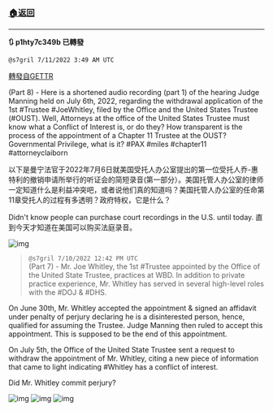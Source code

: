###  [:house:返回](README.md)
---


**:arrows_clockwise: p1hty7c349b 已轉發**

`@s7gril 7/11/2022 3:49 AM UTC`

[轉發自GETTR](https://gettr.com/post/p1hty7c349b)

(Part 8) - Here is a shortened audio recording (part 1) of the hearing Judge Manning held on July 6th, 2022, regarding the withdrawal application of the 1st #Trustee #JoeWhitley, filed by the Office and the United States Trustee (#OUST).  Well, Attorneys at the office of the United States Trustee must know what a Conflict of Interest is, or do they? How transparent is the process of the appointment of a Chapter 11 Trustee at the OUST? Governmental Privilege, what is it?    #PAX #miles #chapter11 #attorneyclaiborn

以下是曼宁法官于2022年7月6日就美国受托人办公室提出的第一位受托人乔-惠特利的撤销申请所举行的听证会的简短录音(第一部分）。美国托管人办公室的律师一定知道什么是利益冲突吧，或者说他们真的知道吗？美国托管人办公室的任命第11章受托人的过程有多透明？政府特权，它是什么？   

Didn't know people can purchase court recordings in the U.S. until today. 直到今天才知道在美国可以购买法庭录音。

![img](https://media.gettr.com/group3/origin/2022/07/11/03/8bf7cc94-cc77-a563-7ff9-bd44cf490645/out.jpg)
> `@s7gril 7/10/2022 12:42 PM UTC`<br/>(Part 7) - Mr. Joe Whitley, the 1st #Trustee appointed by the Office of the United State Trustee, practices at WBD. In addition to private practice experience, Mr. Whitley has served in several high-level roles with the #DOJ & #DHS. 

On June 30th, Mr. Whitley accepted the appointment & signed an affidavit under penalty of perjury declaring he is a disinterested person, hence, qualified for assuming the Trustee.  Judge Manning then ruled to accept this appointment.  This is supposed to be the end of this appointment. 

On July 5th, the Office of the United State Trustee sent a request to withdraw the appointment of Mr. Whitley, citing a new piece of information that came to light indicating #Whitley has a conflict of interest. 

Did Mr. Whitley commit perjury?

![img](https://media.gettr.com/group25/origin/2022/07/10/12/a7db6d0f-af65-8000-9fd4-b4e88905fe35/c9d3f07e4b87c85ff8fd4f8edd4b6627.png)
![img](https://media.gettr.com/group25/origin/2022/07/10/12/1bfd1a54-8662-b54e-8e55-c02fb166bc92/3d382434e8263494f02a0718ea2496f4.png)
![img](https://media.gettr.com/group25/origin/2022/07/10/12/b6616037-d52f-7e1b-6ccf-7ac6c49abe60/33de56bf58a323aa8c44a659dd936ebc.jpeg)

